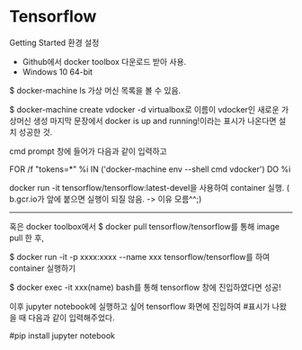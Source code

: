 # Tensorflow

Getting Started
환경 설정
- Github에서 docker toolbox 다운로드 받아 사용.
- Windows 10 64-bit 

$ docker-machine ls 
가상 머신 목록을 볼 수 있음.

$ docker-machine create vdocker -d virtualbox로 이름이 vdocker인 새로운 가상머신 생성
마지막 문장에서 docker is up and running!이라는 표시가 나온다면 설치 성공한 것.

cmd prompt 창에 들어가 다음과 같이 입력하고

FOR /f "tokens=*" %i IN ('docker-machine env --shell cmd vdocker') DO %i

docker run -it tensorflow/tensorflow:latest-devel을 사용하여 container 실행.
( b.gcr.io가 앞에 붙으면 실행이 되질 않음. -> 이유 모름^^;) 




---- 
혹은 docker toolbox에서 
$ docker pull tensorflow/tensorflow를 통해 image pull 한 후,

$ docker run -it -p xxxx:xxxx --name xxx tensorflow/tensorflow를 하여 container 실행하기

$ docker exec -it xxx(name) bash를 통해 tensorflow 창에 진입하였다면 성공!

이후 jupyter notebook에 실행하고 싶어 tensorflow 화면에 진입하여 #표시가 나왔을 때 다음과 같이 입력해주었다.

#pip install jupyter notebook
